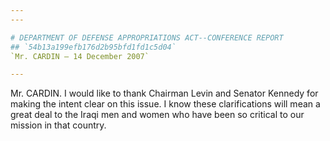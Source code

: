 ```yaml
---
---

# DEPARTMENT OF DEFENSE APPROPRIATIONS ACT--CONFERENCE REPORT
## `54b13a199efb176d2b95bfd1fd1c5d04`
`Mr. CARDIN — 14 December 2007`

---
```



Mr. CARDIN. I would like to thank Chairman Levin and Senator Kennedy 
for making the intent clear on this issue. I know these clarifications 
will mean a great deal to the Iraqi men and women who have been so 
critical to our mission in that country.